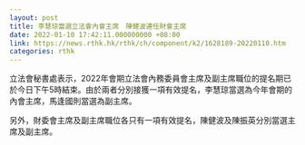 ```yaml
---
layout: post
title: 李慧琼當選立法會內會主席　陳健波連任財會主席
date: 2022-01-10 17:42:11.000000000 +08:00
link: https://news.rthk.hk/rthk/ch/component/k2/1628189-20220110.htm
categories: rthk
---
```


立法會秘書處表示，2022年會期立法會內務委員會主席及副主席職位的提名期已於今日下午5時結束。由於兩者分別接獲一項有效提名，李慧琼當選為今年會期的內會主席，馬逢國則當選為副主席。

另外，財委會主席及副主席職位各只有一項有效提名，陳健波及陳振英分別當選主席及副主席。
